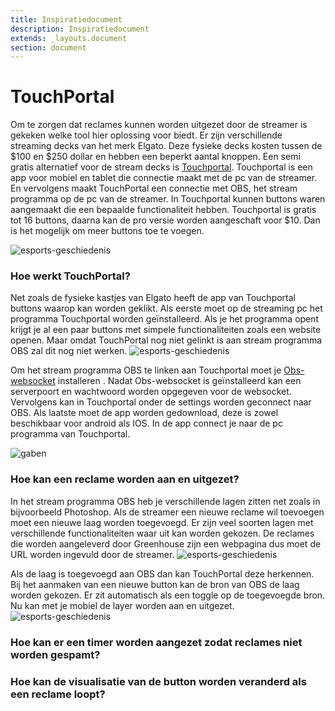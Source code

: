 ```yaml
---
title: Inspiratiedocument
description: Inspiratiedocument
extends: _layouts.document
section: document
---
```


# TouchPortal

Om te zorgen dat reclames kunnen worden uitgezet door de streamer is gekeken welke tool hier oplossing voor biedt. Er zijn verschillende streaming decks van het merk Elgato. Deze fysieke decks kosten tussen de $100 en $250 dollar en hebben een beperkt aantal knoppen. 
Een semi gratis alternatief voor de stream decks is [Touchportal](https://www.touch-portal.com/). Touchportal is een app voor mobiel en tablet die connectie maakt met de pc van de streamer. En vervolgens maakt TouchPortal een connectie met OBS, het stream programma op de pc van de streamer. In Touchportal kunnen buttons waren aangemaakt die een bepaalde functionaliteit hebben. Touchportal is gratis tot 16 buttons, daarna kan de pro versie worden aangeschaft voor $10. 
Dan is het mogelijk om meer buttons toe te voegen. 

![esports-geschiedenis](/assets/img/touchportal-preview.png "Touchportal desktop")

### Hoe werkt TouchPortal?
Net zoals de fysieke kastjes van Elgato heeft de app van Touchportal buttons waarop kan worden geklikt. Als eerste moet op de streaming pc het programma Touchportal worden geïnstalleerd. Als je het programma opent krijgt je al een paar buttons met simpele functionaliteiten zoals een website openen. Maar omdat TouchPortal nog niet gelinkt is aan stream programma OBS zal dit nog niet werken.
![esports-geschiedenis](/assets/img/touchportal-desktop.jpg "Touchportal desktop")


Om het stream programma OBS te linken aan Touchportal moet je [Obs-websocket](https://github.com/haganbmj/obs-websocket-js) installeren . 
Nadat Obs-websocket is geïnstalleerd kan een serverpoort en wachtwoord worden opgegeven voor de websocket.  
Vervolgens kan in Touchportal onder de settings worden geconnect naar OBS. 
Als laatste moet de app worden gedownload, deze is zowel beschikbaar voor android als IOS. In de app connect je naar de pc programma van Touchportal. 

![gaben](/assets/img/touchportal-mobile.jpg "Touchportal Mobile")

### Hoe kan een reclame worden aan en uitgezet?
In het stream programma OBS heb je verschillende lagen zitten net zoals in bijvoorbeeld Photoshop. Als de streamer een nieuwe reclame wil toevoegen moet een nieuwe laag worden toegevoegd. Er zijn veel soorten lagen met verschillende functionaliteiten waar uit kan worden gekozen. De reclames die worden aangeleverd door Greenhouse zijn een webpagina dus moet de URL worden ingevuld door de streamer. 
![esports-geschiedenis](/assets/img/OBS-options.png "OBS options")

Als de laag is toegevoegd aan OBS dan kan TouchPortal deze herkennen. Bij het aanmaken van een nieuwe button kan de bron van OBS de laag worden gekozen. Er zit automatisch als een toggle op de toegevoegde bron. Nu kan met je mobiel de layer worden aan en uitgezet.
![esports-geschiedenis](/assets/img/touchportal-options.png "TouchPortal optoion")


### Hoe kan er een timer worden aangezet zodat reclames niet worden gespamt? 
 
### Hoe kan de visualisatie van de button worden veranderd als een reclame loopt?
